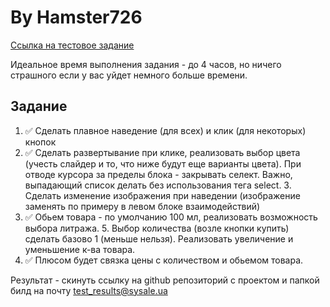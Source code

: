 # By Hamster726

[Ссылка на тестовое задание](https://www.figma.com/file/0atEb68RGLsufVarQeknho/Test-task-SySale?node-id=0%3A1)

Идеальное время выполнения задания - до 4 часов, но ничего страшного если у вас уйдет немного больше времени.

## Задание

1. ✅ Сделать плавное наведение (для всех) и клик (для некоторых) кнопок
2. ✅ Сделать развертывание при клике, реализовать выбор цвета (учесть слайдер и то, что ниже будут еще варианты цвета). При отводе курсора за пределы блока - закрывать селект. Важно, выпадающий список делать без использования тега select. 3. Сделать изменение изображения при наведении (изображение заменять по примеру в левом блоке взаимодействий)
4. ✅ Обьем товара - по умолчанию 100 мл, реализовать возможность выбора литража. 5. Выбор количества (возле кнопки купить) сделать базово 1 (меньше нельзя). Реализовать увеличение и уменьшение к-ва товара.
6. ✅ Плюсом будет связка цены с количеством и обьемом товара.

Результат - скинуть ссылку на github репозиторий с проектом и папкой билд на почту test_results@sysale.ua